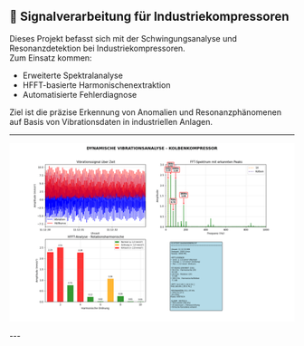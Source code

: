 ## 🧠 Signalverarbeitung für Industriekompressoren

Dieses Projekt befasst sich mit der Schwingungsanalyse und Resonanzdetektion bei Industriekompressoren.  
Zum Einsatz kommen:

- Erweiterte Spektralanalyse
- HFFT-basierte Harmonischenextraktion
- Automatisierte Fehlerdiagnose

Ziel ist die präzise Erkennung von Anomalien und Resonanzphänomenen auf Basis von Vibrationsdaten in industriellen Anlagen.


---
<p align="center">
  <img src="kompressor_analyse.gif" alt="Analyse Industriekompressoren" width="700"/>
</p>
---